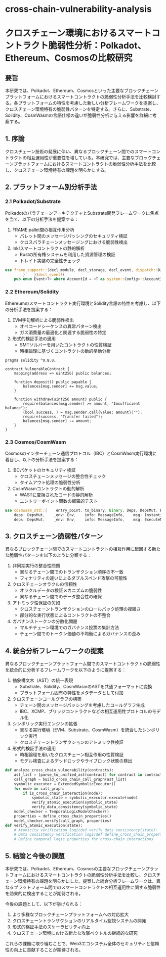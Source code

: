 # cross-chain-vulnerability-analysis

# クロスチェーン環境におけるスマートコントラクト脆弱性分析：Polkadot、Ethereum、Cosmosの比較研究

## 要旨

本研究では、Polkadot、Ethereum、Cosmosといった主要なブロックチェーンプラットフォームにおけるスマートコントラクトの脆弱性分析手法を比較検討する。各プラットフォームの特性を考慮した新しい分析フレームワークを提案し、クロスチェーン環境特有の脆弱性パターンを特定する。さらに、Substrate、Solidity、CosmWasmの言語仕様の違いが脆弱性分析に与える影響を詳細に考察する。

## 1. 序論

クロスチェーン技術の発展に伴い、異なるブロックチェーン間でのスマートコントラクトの相互運用性が重要性を増している。本研究では、主要なブロックチェーンプラットフォームにおけるスマートコントラクトの脆弱性分析手法を比較し、クロスチェーン環境特有の課題を明らかにする。

## 2. プラットフォーム別分析手法

### 2.1 Polkadot/Substrate

PolkadotのパラチェーンアーキテクチャとSubstrate開発フレームワークに焦点を当て、以下の分析手法を提案する：

1. FRAME pallet間の相互作用分析
    - パレット間のメッセージパッシングのセキュリティ検証
    - クロスパラチェーンメッセージングにおける脆弱性検出
2. Ink!スマートコントラクトの静的解析
    - Rustの所有権システムを利用した資源管理の検証
    - トレイト実装の完全性チェック

```rust
use frame_support::{decl_module, decl_storage, decl_event, dispatch::DispatchResult};use system::ensure_signed;pub trait Config: system::Config {    type Event: From<Event<Self>> + Into<<Self as system::Config>::Event>;}decl_storage! {    trait Store for Module<T: Config> as TemplateModule {        Something get(fn something): Option<u32>;    }}decl_module! {    pub struct Module<T: Config> for enum Call where origin: T::Origin {        fn deposit_event() = default;        #[weight = 10_000]        pub fn do_something(origin, something: u32) -> DispatchResult {            let who = ensure_signed(origin)?;            Something::put(something);            Self::deposit_event(RawEvent::SomethingStored(something, who));            Ok(())
        }    }}decl_event!(
    pub enum Event<T> where AccountId = <T as system::Config>::AccountId {        SomethingStored(u32, AccountId),    });
```

### 2.2 Ethereum/Solidity

Ethereumのスマートコントラクト実行環境とSolidity言語の特性を考慮し、以下の分析手法を提案する：

1. EVM字句解析による脆弱性検出
    - オペコードシーケンスの異常パターン検出
    - ガス消費量の最適化と関連する脆弱性の特定
2. 形式的検証手法の適用
    - SMTソルバーを用いたコントラクトの性質検証
    - 時相論理に基づくコントラクトの動的挙動分析

```solidity
pragma solidity ^0.8.0;

contract VulnerableContract {
    mapping(address => uint256) public balances;

    function deposit() public payable {
        balances[msg.sender] += msg.value;
    }

    function withdraw(uint256 amount) public {
        require(balances[msg.sender] >= amount, "Insufficient balance");
        (bool success, ) = msg.sender.call{value: amount}("");
        require(success, "Transfer failed");
        balances[msg.sender] -= amount;
    }
}
```

### 2.3 Cosmos/CosmWasm

Cosmosのインターチェーン通信プロトコル（IBC）とCosmWasm実行環境に着目し、以下の分析手法を提案する：

1. IBCパケットのセキュリティ検証
    - クロスチェーンメッセージの整合性チェック
    - タイムアウト処理の脆弱性分析
2. CosmWasmコントラクトの動的解析
    - WASTに変換されたコードの静的解析
    - エントリーポイント関数の網羅的テスト

```rust
use cosmwasm_std::{    entry_point, to_binary, Binary, Deps, DepsMut, Env, MessageInfo, Response, StdResult,};#[entry_point]pub fn instantiate(
    deps: DepsMut,    _env: Env,    info: MessageInfo,    msg: InstantiateMsg,) -> StdResult<Response> {    // Contract initialization logic}#[entry_point]pub fn execute(
    deps: DepsMut,    _env: Env,    info: MessageInfo,    msg: ExecuteMsg,) -> StdResult<Response> {    match msg {        ExecuteMsg::Transfer { recipient, amount } => execute_transfer(deps, info, recipient, amount),        // Other execution functions    }}#[entry_point]pub fn query(deps: Deps, _env: Env, msg: QueryMsg) -> StdResult<Binary> {    match msg {        QueryMsg::Balance { address } => to_binary(&query_balance(deps, address)?),        // Other query functions    }}
```

## 3. クロスチェーン脆弱性パターン

異なるブロックチェーン間でのスマートコントラクトの相互作用に起因する新たな脆弱性パターンを以下のように分類する：

1. 非同期実行の整合性問題
    - 異なるチェーン間でのトランザクション順序の不一致
    - フィナリティの違いによるダブルスペンド攻撃の可能性
2. クロスチェーンオラクルの信頼性
    - オラクルデータの検証メカニズムの脆弱性
    - 異なるチェーン間でのデータ整合性の確保
3. アトミック性保証の欠如
    - クロスチェーントランザクションのロールバック処理の複雑さ
    - 部分的な実行状態によるコントラクトの不整合
4. ガバナンストークンの分散化問題
    - マルチチェーン環境でのガバナンス投票の集計方法
    - チェーン間でのトークン価値の不均衡によるガバナンスの歪み

## 4. 統合分析フレームワークの提案

異なるブロックチェーンプラットフォーム間でのスマートコントラクトの脆弱性を統合的に分析するフレームワークを以下のように提案する：

1. 抽象構文木（AST）の統一表現
    - Substrate、Solidity、CosmWasmのASTを共通フォーマットに変換
    - プラットフォーム固有の特性をメタデータとして付加
2. クロスチェーンコールグラフの構築
    - チェーン間のメッセージパッシングを考慮したコールグラフ生成
    - IBC、XCMP、ブリッジコントラクトなどの相互運用性プロトコルのモデル化
3. シンボリック実行エンジンの拡張
    - 異なる実行環境（EVM、Substrate、CosmWasm）を統合したシンボリック実行
    - クロスチェーントランザクションのアトミック性検証
4. 形式的検証手法の適用
    - 時相論理を用いたクロスチェーン相互作用の性質検証
    - モデル検査によるデッドロックやライブロック状態の検出

```python
def analyze_cross_chain_vulnerability(contracts):
    ast_list = [parse_to_unified_ast(contract) for contract in contracts]
    call_graph = build_cross_chain_call_graph(ast_list)
    symbolic_executor = ExtendedSymbolicExecutor()
    for node in call_graph:
        if is_cross_chain_interaction(node):
            symbolic_state = symbolic_executor.execute(node)
            verify_atomic_execution(symbolic_state)
            verify_data_consistency(symbolic_state)
    model_checker = TemporalLogicModelChecker()
    properties = define_cross_chain_properties()
    model_checker.verify(call_graph, properties)
def verify_atomic_execution(state):
    # Atomicity verification logicdef verify_data_consistency(state):
    # Data consistency verification logicdef define_cross_chain_properties():
    # Define temporal logic properties for cross-chain interactions
```

## 5. 結論と今後の課題

本研究では、Polkadot、Ethereum、Cosmosの主要なブロックチェーンプラットフォームにおけるスマートコントラクトの脆弱性分析手法を比較し、クロスチェーン環境特有の課題を明らかにした。提案した統合分析フレームワークは、異なるプラットフォーム間でのスマートコントラクトの相互運用性に関する脆弱性を効果的に検出することが期待される。

今後の課題として、以下が挙げられる：

1. より多様なブロックチェーンプラットフォームへの対応拡大
2. クロスチェーントランザクションのリアルタイム監視システムの開発
3. 形式的検証手法のスケーラビリティ向上
4. クロスチェーン環境における新たな攻撃ベクトルの継続的な研究

これらの課題に取り組むことで、Web3エコシステム全体のセキュリティと信頼性の向上に貢献することが期待される。